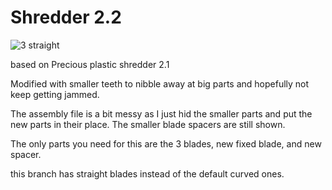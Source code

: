 # Shredder 2.2
![3 straight](https://user-images.githubusercontent.com/71194240/221377631-2f1b5276-7b80-4f13-86cf-31e33d18b2ca.JPG)

based on Precious plastic shredder 2.1

Modified with smaller teeth to nibble away at big parts and hopefully not keep getting jammed.

The assembly file is a bit messy as I just hid the smaller parts and put the new parts in their place. The smaller blade spacers are still shown. 

The only parts you need for this are the 3 blades, new fixed blade, and new spacer. 

this branch has straight blades instead of the default curved ones.
